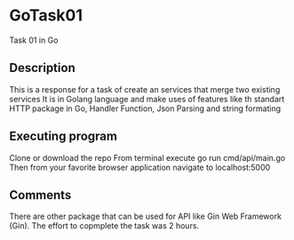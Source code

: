 # GoTask01
Task 01 in Go

## Description
This is a response for a task of create an services that merge two existing services
It is in Golang language and make uses of features like th standart HTTP package in Go, Handler Function, Json Parsing and string formating 

## Executing program
Clone or download the repo
From terminal execute go run cmd/api/main.go
Then from your favorite browser application  navigate to localhost:5000

## Comments
There are other package that can be used for API like Gin Web Framework (Gin).
The effort to copmplete the task was 2 hours.